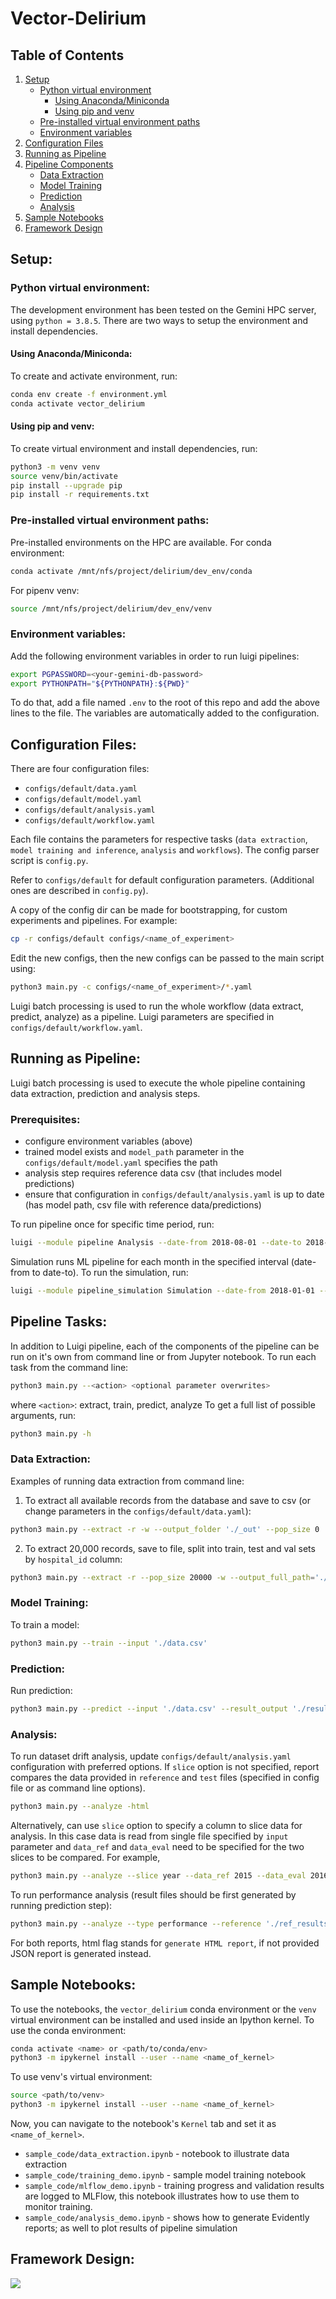 # Vector-Delirium

## Table of Contents

1. [Setup](#setup)
    * [Python virtual environment](#python)
        * [Using Anaconda/Miniconda](#conda)
        * [Using pip and venv](#pipvenv)
    * [Pre-installed virtual environment paths](#preinstalled)
    * [Environment variables](#envvar)
2. [Configuration Files](#config)
3. [Running as Pipeline](#pipeline)
4. [Pipeline Components](#components)
    * [Data Extraction](#data)
    * [Model Training](#training)
    * [Prediction](#prediction)
    * [Analysis](#analysis)
5. [Sample Notebooks](#notebooks)
6. [Framework Design](#design)


## Setup: <a name="setup"></a>

### Python virtual environment: <a name="python"></a>

The development environment has been tested on the Gemini HPC server, using
`python = 3.8.5`. There are two ways to setup the environment and install
dependencies.

#### Using Anaconda/Miniconda: <a name="conda"></a>

To create and activate environment, run:
```bash
conda env create -f environment.yml
conda activate vector_delirium
```

#### Using pip and venv: <a name="pipvenv"></a>

To create virtual environment and install dependencies, run:
```bash
python3 -m venv venv
source venv/bin/activate
pip install --upgrade pip
pip install -r requirements.txt
```

### Pre-installed virtual environment paths: <a name="preinstalled"></a>
Pre-installed environments on the HPC are available. For conda environment:
```bash
conda activate /mnt/nfs/project/delirium/dev_env/conda
```
For pipenv venv:
```bash
source /mnt/nfs/project/delirium/dev_env/venv
```

### Environment variables: <a name="envvar"></a>
Add the following environment variables in order to run luigi pipelines: 
```bash
export PGPASSWORD=<your-gemini-db-password>
export PYTHONPATH="${PYTHONPATH}:${PWD}"
```

To do that, add a file named `.env` to the root of this repo and add
the above lines to the file. The variables are automatically added to the
configuration.

## Configuration Files: <a name="config"></a>

There are four configuration files:
* `configs/default/data.yaml`
* `configs/default/model.yaml`
* `configs/default/analysis.yaml`
* `configs/default/workflow.yaml`

Each file contains the parameters for respective tasks
(`data extraction`, `model training and inference`,
`analysis` and `workflows`). The config parser script is `config.py`.

Refer to `configs/default` for default configuration parameters. 
(Additional ones are described in `config.py`).

A copy of the config dir can be made for bootstrapping, for custom experiments
and pipelines. For example:
```bash
cp -r configs/default configs/<name_of_experiment>
```
Edit the new configs, then the new configs can be passed to the main script using:
```bash
python3 main.py -c configs/<name_of_experiment>/*.yaml
```

Luigi batch processing is used to run the whole workflow (data extract, predict,
analyze) as a pipeline. Luigi parameters are specified in
`configs/default/workflow.yaml`.

## Running as Pipeline: <a name="pipeline"></a>

Luigi batch processing is used to execute the whole pipeline containing
data extraction, prediction and analysis steps.

### Prerequisites:

* configure environment variables (above)
* trained model exists and `model_path` parameter in the `configs/default/model.yaml`
specifies the path
* analysis step requires reference data csv (that includes model predictions) 
* ensure that configuration in `configs/default/analysis.yaml` is up to date
(has model path, csv file with reference data/predictions) 

To run pipeline once for specific time period, run:

```bash
luigi --module pipeline Analysis --date-from 2018-08-01 --date-to 2018-10-01 --local-scheduler
```

Simulation runs ML pipeline for each month in the specified interval
(date-from to date-to). To run the simulation, run:

```bash
luigi --module pipeline_simulation Simulation --date-from 2018-01-01 --date-to 2020-06-01 --local-scheduler
```

## Pipeline Tasks: <a name="components"></a>

In addition to Luigi pipeline, each of the components of the pipeline can be run
on it's own from command line or from Jupyter notebook.
To run each task from the command line:
```bash
python3 main.py --<action> <optional parameter overwrites>
```

where `<action>`: extract, train, predict, analyze
To get a full list of possible arguments, run:

```bash
python3 main.py -h
```

### Data Extraction:  <a name="data"></a>

Examples of running data extraction from command line:

1) To extract all available records from the database and save to csv
(or change parameters in the `configs/default/data.yaml`):

```bash
python3 main.py --extract -r -w --output_folder './_out' --pop_size 0
```

2) To extract 20,000 records, save to file, split into train, test and val sets
by `hospital_id` column:

```bash
python3 main.py --extract -r --pop_size 20000 -w --output_full_path='./data.csv' --split_column hospital_id --test_split 3 --val_split 7 
```

### Model Training:  <a name="training"></a>

To train a model:

```bash
python3 main.py --train --input './data.csv'
```

### Prediction:  <a name="prediction"></a>

Run prediction:

```bash
python3 main.py --predict --input './data.csv' --result_output './result.csv'
```

### Analysis:  <a name="analysis"></a>

To run dataset drift analysis, update `configs/default/analysis.yaml` configuration with
preferred options. If `slice` option is not specified, report compares the data
provided in `reference` and `test` files (specified in config file or as command
line options). 

```bash
python3 main.py --analyze -html
```

Alternatively, can use `slice` option to specify a column to slice data for
analysis. In this case data is read from single file specified by `input`
parameter and `data_ref` and `data_eval` need to be specified for the two slices
to be compared. For example,

```bash
python3 main.py --analyze --slice year --data_ref 2015 --data_eval 2016 -html
```

To run performance analysis (result files should be first generated by running
prediction step):

```bash
python3 main.py --analyze --type performance --reference './ref_results.csv' --test './test_results.csv -html
```

For both reports, html flag stands for `generate HTML report`, if not provided
JSON report is generated instead.

## Sample Notebooks:  <a name="notebooks"></a>

To use the notebooks, the `vector_delirium` conda environment or the `venv`
virtual environment can be installed and used inside an Ipython kernel. To use
the conda environment:

```bash
conda activate <name> or <path/to/conda/env>
python3 -m ipykernel install --user --name <name_of_kernel>
```

To use venv's virtual environment:

```bash
source <path/to/venv>
python3 -m ipykernel install --user --name <name_of_kernel>
```

Now, you can navigate to the notebook's `Kernel` tab and set it as
`<name_of_kernel>`.

* `sample_code/data_extraction.ipynb` - notebook to illustrate data extraction
* `sample_code/training_demo.ipynb` - sample model training notebook
* `sample_code/mlflow_demo.ipynb` - training progress and validation results
are logged to MLFlow, this notebook illustrates how to use them to monitor
training.
* `sample_code/analysis_demo.ipynb` - shows how to generate Evidently reports; as
well to plot results of pipeline simulation

## Framework Design: <a name="design"></a>

<p float="left">
  <img src="./assets/evaluation_framework_on_gemini.png" />
</p>
